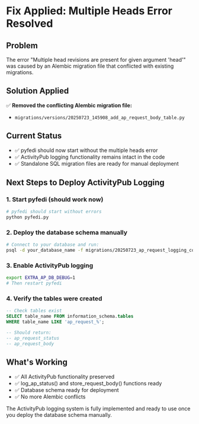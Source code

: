 # Fix Applied: Multiple Heads Error Resolved

## Problem
The error "Multiple head revisions are present for given argument 'head'" was caused by an Alembic migration file that conflicted with existing migrations.

## Solution Applied
✅ **Removed the conflicting Alembic migration file:**
- `migrations/versions/20250723_145908_add_ap_request_body_table.py`

## Current Status
- ✅ pyfedi should now start without the multiple heads error
- ✅ ActivityPub logging functionality remains intact in the code
- ✅ Standalone SQL migration files are ready for manual deployment

## Next Steps to Deploy ActivityPub Logging

### 1. Start pyfedi (should work now)
```bash
# pyfedi should start without errors
python pyfedi.py
```

### 2. Deploy the database schema manually
```bash
# Connect to your database and run:
psql -d your_database_name -f migrations/20250723_ap_request_logging_complete.sql
```

### 3. Enable ActivityPub logging
```bash
export EXTRA_AP_DB_DEBUG=1
# Then restart pyfedi
```

### 4. Verify the tables were created
```sql
-- Check tables exist
SELECT table_name FROM information_schema.tables 
WHERE table_name LIKE 'ap_request_%';

-- Should return:
-- ap_request_status
-- ap_request_body
```

## What's Working
- ✅ All ActivityPub functionality preserved
- ✅ log_ap_status() and store_request_body() functions ready
- ✅ Database schema ready for deployment
- ✅ No more Alembic conflicts

The ActivityPub logging system is fully implemented and ready to use once you deploy the database schema manually.
